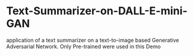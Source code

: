 # Text-Summarizer-on-DALL-E-mini-GAN
application of a text summarizer on a text-to-image based Generative Adversarial Network. Only Pre-trained were used in this Demo
